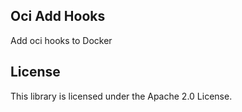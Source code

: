 ## Oci Add Hooks

Add oci hooks to Docker

## License

This library is licensed under the Apache 2.0 License. 
